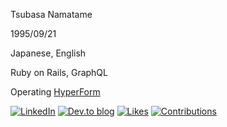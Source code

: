 Tsubasa Namatame

1995/09/21

Japanese, English

Ruby on Rails, GraphQL

Operating [HyperForm](https://hyperform.jp/)

[![LinkedIn](https://img.shields.io/badge/linkedin-%230077B5.svg?style=for-the-badge&logo=linkedin&logoColor=white)](https://www.linkedin.com/in/tsubasa-namatame-14ab082a3/)
[![Dev.to blog](https://img.shields.io/badge/dev.to-0A0A0A?style=for-the-badge&logo=dev.to&logoColor=white)](https://dev.to/d0ne1s)
[![Likes](https://badgen.org/img/zenn/d0ne1s/likes?style=plastic&label=Zenn)](https://zenn.dev/d0ne1s)
[![Contributions](https://badgen.org/img/qiita/d0ne1s/contributions?style=plastic&label=Qiita)](https://qiita.com/d0ne1s)

